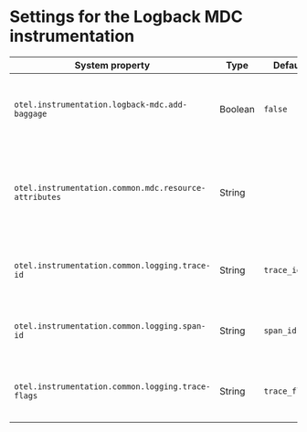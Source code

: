 # Settings for the Logback MDC instrumentation

| System property                                       | Type    | Default       | Description                                                        |
|-------------------------------------------------------|---------|---------------|--------------------------------------------------------------------|
| `otel.instrumentation.logback-mdc.add-baggage`        | Boolean | `false`       | Enable exposing baggage attributes through MDC.                    |
| `otel.instrumentation.common.mdc.resource-attributes` | String  |               | Comma separated list of resource attributes to expose through MDC. |
| `otel.instrumentation.common.logging.trace-id`        | String  | `trace_id`    | Customize the key name of the trace_id in MDC.                     |
| `otel.instrumentation.common.logging.span-id`         | String  | `span_id`     | Customize the key name of the span_id in MDC.                      |
| `otel.instrumentation.common.logging.trace-flags`     | String  | `trace_flags` | Customize the key name of the trace_flags in MDC.                  |
